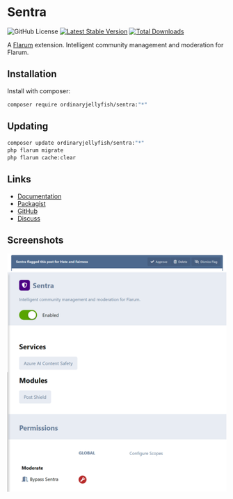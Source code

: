 # Sentra
![GitHub License](https://img.shields.io/github/license/OrdinaryJellyfish/sentra) [![Latest Stable Version](https://img.shields.io/packagist/v/ordinaryjellyfish/sentra.svg)](https://packagist.org/packages/ordinaryjellyfish/sentra) [![Total Downloads](https://img.shields.io/packagist/dt/ordinaryjellyfish/sentra.svg)](https://packagist.org/packages/ordinaryjellyfish/sentra)

A [Flarum](https://flarum.org) extension. Intelligent community management and moderation for Flarum.


## Installation

Install with composer:

```sh
composer require ordinaryjellyfish/sentra:"*"
```

## Updating

```sh
composer update ordinaryjellyfish/sentra:"*"
php flarum migrate
php flarum cache:clear
```

## Links

- [Documentation](https://sentra.ordinaryjellyfish.xyz)
- [Packagist](https://packagist.org/packages/ordinaryjellyfish/sentra)
- [GitHub](https://github.com/OrdinaryJellyfish/sentra)
- [Discuss](https://discuss.flarum.org/d/PUT_DISCUSS_SLUG_HERE)

## Screenshots

![Flag](https://raw.githubusercontent.com/OrdinaryJellyfish/sentra/main/screenshots/flag.png)
![Settings](https://raw.githubusercontent.com/OrdinaryJellyfish/sentra/main/screenshots/settings.png)